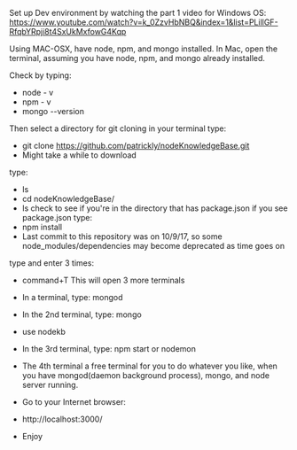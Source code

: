 
Set up Dev environment by watching the part 1 video for Windows OS:
https://www.youtube.com/watch?v=k_0ZzvHbNBQ&index=1&list=PLillGF-RfqbYRpji8t4SxUkMxfowG4Kqp

Using MAC-OSX, have node, npm, and mongo installed.
In Mac, open the terminal, assuming you have node, npm, and mongo already installed.

Check by typing: 
 * node - v
 * npm - v
 * mongo --version

Then select a directory for git cloning in your terminal
type:
* git clone https://github.com/patrickly/nodeKnowledgeBase.git
* Might take a while to download

type: 
* ls
* cd nodeKnowledgeBase/
* ls
check to see if you're in the directory that has package.json
if you see package.json
type:
* npm install
* Last commit to this repository was on 10/9/17, so some node_modules/dependencies may become deprecated as time goes on

type and enter 3 times:
* command+T
This will open 3 more terminals

* In a terminal, type: mongod
* In the 2nd terminal, type: mongo
* use nodekb

* In the 3rd terminal, type: npm start or nodemon
* The 4th terminal a free terminal for you to do whatever you like, when you have mongod(daemon background process), mongo, and node server running.

* Go to your Internet browser:
* http://localhost:3000/
* Enjoy

